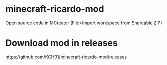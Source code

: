 # minecraft-ricardo-mod
Open source code in MCreator (File>Import workspace from Shareable ZIP)
# Download mod in releases
https://github.com/KCH01/minecraft-ricardo-mod/releases

